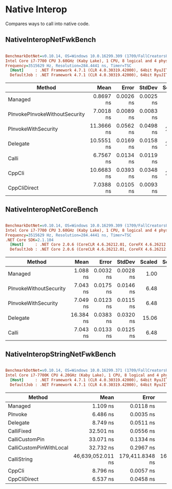 ﻿# Native Interop

Compares ways to call into native code.

## NativeInteropNetFwkBench

``` ini

BenchmarkDotNet=v0.10.14, OS=Windows 10.0.16299.309 (1709/FallCreatorsUpdate/Redstone3)
Intel Core i7-7700 CPU 3.60GHz (Kaby Lake), 1 CPU, 8 logical and 4 physical cores
Frequency=3515629 Hz, Resolution=284.4441 ns, Timer=TSC
  [Host]     : .NET Framework 4.7.1 (CLR 4.0.30319.42000), 64bit RyuJIT-v4.7.2633.0
  DefaultJob : .NET Framework 4.7.1 (CLR 4.0.30319.42000), 64bit RyuJIT-v4.7.2633.0


```
|                        Method |       Mean |     Error |    StdDev | Scaled | ScaledSD |
|------------------------------ |-----------:|----------:|----------:|-------:|---------:|
|                       Managed |  0.8697 ns | 0.0026 ns | 0.0025 ns |   1.00 |     0.00 |
| PInvokePInvokeWithoutSecurity |  7.0018 ns | 0.0089 ns | 0.0083 ns |   8.05 |     0.02 |
|           PInvokeWithSecurity | 11.3666 ns | 0.0562 ns | 0.0498 ns |  13.07 |     0.07 |
|                      Delegate | 10.5551 ns | 0.0169 ns | 0.0158 ns |  12.14 |     0.04 |
|                         Calli |  6.7567 ns | 0.0134 ns | 0.0119 ns |   7.77 |     0.03 |
|                        CppCli | 10.6683 ns | 0.0393 ns | 0.0348 ns |  12.27 |     0.05 |
|                  CppCliDirect |  7.0388 ns | 0.0105 ns | 0.0093 ns |   8.09 |     0.02 |

## NativeInteropNetCoreBench

``` ini

BenchmarkDotNet=v0.10.14, OS=Windows 10.0.16299.309 (1709/FallCreatorsUpdate/Redstone3)
Intel Core i7-7700 CPU 3.60GHz (Kaby Lake), 1 CPU, 8 logical and 4 physical cores
Frequency=3515629 Hz, Resolution=284.4441 ns, Timer=TSC
.NET Core SDK=2.1.104
  [Host]     : .NET Core 2.0.6 (CoreCLR 4.6.26212.01, CoreFX 4.6.26212.01), 64bit RyuJIT
  DefaultJob : .NET Core 2.0.6 (CoreCLR 4.6.26212.01, CoreFX 4.6.26212.01), 64bit RyuJIT


```
|                 Method |      Mean |     Error |    StdDev | Scaled | ScaledSD |
|----------------------- |----------:|----------:|----------:|-------:|---------:|
|                Managed |  1.088 ns | 0.0032 ns | 0.0028 ns |   1.00 |     0.00 |
| PInvokeWithoutSecurity |  7.043 ns | 0.0175 ns | 0.0146 ns |   6.48 |     0.02 |
|    PInvokeWithSecurity |  7.049 ns | 0.0123 ns | 0.0115 ns |   6.48 |     0.02 |
|               Delegate | 16.384 ns | 0.0383 ns | 0.0320 ns |  15.06 |     0.05 |
|                  Calli |  7.043 ns | 0.0133 ns | 0.0125 ns |   6.48 |     0.02 |

## NativeInteropStringNetFwkBench

``` ini

BenchmarkDotNet=v0.10.14, OS=Windows 10.0.16299.371 (1709/FallCreatorsUpdate/Redstone3)
Intel Core i7-7700K CPU 4.20GHz (Kaby Lake), 1 CPU, 8 logical and 4 physical cores
  [Host]     : .NET Framework 4.7.1 (CLR 4.0.30319.42000), 64bit RyuJIT-v4.7.2633.0
  DefaultJob : .NET Framework 4.7.1 (CLR 4.0.30319.42000), 64bit RyuJIT-v4.7.2633.0


```
|                  Method |              Mean |           Error |          StdDev |        Scaled |   ScaledSD |
|------------------------ |------------------:|----------------:|----------------:|--------------:|-----------:|
|                 Managed |          1.109 ns |       0.0118 ns |       0.0111 ns |          1.00 |       0.00 |
|                 PInvoke |          6.486 ns |       0.0035 ns |       0.0033 ns |          5.85 |       0.06 |
|                Delegate |          8.749 ns |       0.0511 ns |       0.0478 ns |          7.89 |       0.09 |
|              CalliFixed |         32.501 ns |       0.0556 ns |       0.0465 ns |         29.31 |       0.28 |
|          CalliCustomPin |         33.071 ns |       0.1334 ns |       0.1183 ns |         29.82 |       0.30 |
| CalliCustomPinWithLocal |         32.732 ns |       0.2967 ns |       0.2776 ns |         29.52 |       0.37 |
|             CalliString | 46,639,052.011 ns | 179,411.8348 ns | 167,821.9252 ns | 42,057,972.66 | 426,712.48 |
|                  CppCli |          8.796 ns |       0.0057 ns |       0.0051 ns |          7.93 |       0.08 |
|            CppCliDirect |          6.537 ns |       0.0458 ns |       0.0429 ns |          5.90 |       0.07 |

